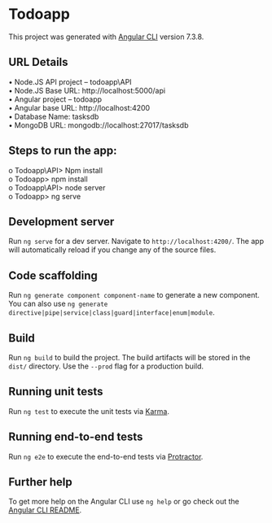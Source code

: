 # Todoapp

This project was generated with [Angular CLI](https://github.com/angular/angular-cli) version 7.3.8.

## URL Details
• Node.JS API project – todoapp\API  
• Node.JS Base URL: http://localhost:5000/api  
• Angular project – todoapp  
• Angular base URL: http://localhost:4200  
• Database Name: tasksdb  
• MongoDB URL: mongodb://localhost:27017/tasksdb   


## Steps to run the app:  
o	Todoapp\API> Npm install   
o	Todoapp> npm install  
o	Todoapp\API> node server  
o	Todoapp> ng serve 

## Development server

Run `ng serve` for a dev server. Navigate to `http://localhost:4200/`. The app will automatically reload if you change any of the source files.

## Code scaffolding

Run `ng generate component component-name` to generate a new component. You can also use `ng generate directive|pipe|service|class|guard|interface|enum|module`.

## Build

Run `ng build` to build the project. The build artifacts will be stored in the `dist/` directory. Use the `--prod` flag for a production build.

## Running unit tests

Run `ng test` to execute the unit tests via [Karma](https://karma-runner.github.io).

## Running end-to-end tests

Run `ng e2e` to execute the end-to-end tests via [Protractor](http://www.protractortest.org/).

## Further help

To get more help on the Angular CLI use `ng help` or go check out the [Angular CLI README](https://github.com/angular/angular-cli/blob/master/README.md).
